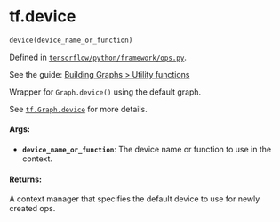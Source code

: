 <div itemscope itemtype="http://developers.google.com/ReferenceObject">
<meta itemprop="name" content="tf.device" />
</div>

# tf.device

``` python
device(device_name_or_function)
```



Defined in [`tensorflow/python/framework/ops.py`](https://www.tensorflow.org/code/tensorflow/python/framework/ops.py).

See the guide: [Building Graphs > Utility functions](../../../api_guides/python/framework.md#Utility_functions)

Wrapper for `Graph.device()` using the default graph.

See
[`tf.Graph.device`](../tf/Graph.md#device)
for more details.

#### Args:

* <b>`device_name_or_function`</b>: The device name or function to use in
    the context.


#### Returns:

  A context manager that specifies the default device to use for newly
  created ops.